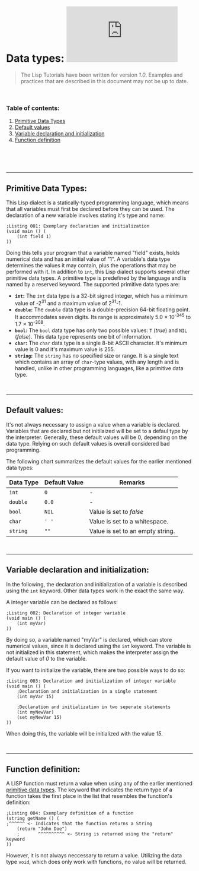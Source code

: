 # Data types: ![](https://img.shields.io/github/size/ChosenChris/LISP-Interpreter/Documentation/Lisp/Data%20types.md?label=File%20size)
> The Lisp Tutorials have been written for version _1.0_. Examples and practices that are described in this document may not be up to date.

<br/>

### Table of contents:
1. [Primitive Data Types](#primitive-types)
2. [Default values](#default-values)
3. [Variable declaration and initialization](#declaration)
4. [Function definition](#function)

<br/>
<br/>
<br/>

***

## Primitive Data Types: <a name="primitive-types"></a>

This Lisp dialect is a statically-typed programming language, which means that all variables must first be declared before they can be used. The declaration of a new variable involves stating it's type and name:
```Lisp
;Listing 001: Exemplary declaration and initialization
(void main () (
    (int field 1)
))
```
Doing this tells your program that a variable named "field" exists, holds numerical data and has an initial value of "1". A variable's data type determines the values it may contain, plus the operations that may be performed with it. In addition to `int`, this Lisp dialect supports several other primitive data types. A primitive type is predefined by the language and is named by a reserved keyword. The supported primitive data types are:
- **`int`:** The `int` data type is a 32-bit signed integer, which has a minimum value of -2<sup>31</sup> and a maximum value of 2<sup>31</sup>-1.
- **`double`:** The `double` data type is a double-precision 64-bit floating point. It accommodates seven digits. Its range is approximately 5.0 × 10<sup>-345</sup> to 1.7 × 10<sup>-308</sup>.
- **`bool`:** The `bool` data type has only two possible values: `T` (_true_) and `NIL` (_false_). This data type represents one bit of information.
- **`char`:** The `char` data type is a single 8-bit ASCII character. It's minimum value is 0 and it's maximum value is 255.
- **`string`:** The `string` has no specified size or range. It is a single text which contains an array of `char`-type values, with any length and is handled, unlike in other programming languages, like a primitive data type.

<br/>

***

## Default values: <a name="default-values"></a>

It's not always necessary to assign a value when a variable is declared. Variables that are declared but not initilaized will be set to a defaul type by the interpreter. Generally, these default values will be 0, depending on the data type. Relying on such default values is overall considered bad programming.

The following chart summarizes the default values for the earlier mentioned data types:

Data Type | Default Value | Remarks
--- | --- | ---
`int` | `0` | -
`double` | `0.0` | -
`bool` | `NIL` | Value is set to _false_
`char` | `' '` | Value is set to a whitespace.
`string` | `""` | Value is set to an empty string.

<br/>

***

## Variable declaration and initialization: <a name="declaration"></a>

In the following, the declaration and initialization of a variable is described using the `int` keyword. Other data types work in the exact the same way.

A integer variable can be declared as follows:
```Lisp
;Listing 002: Declaration of integer variable
(void main () (
    (int myVar)
))
```
By doing so, a variable named "myVar" is declared, which can store numerical values, since it is declared using the `int` keyword. The variable is not initialized in this statement, which makes the interpreter assign the default value of _0_ to the variable.

If you want to initialize the variable, there are two possible ways to do so:
```Lisp
;Listing 003: Declaration and initialization of integer variable
(void main () (
    ;Declaration and initialization in a single statement
    (int myVar 15)

    ;Declaration and initialization in two seperate statements
    (int myNewVar)
    (set myNewVar 15)
))
```
When doing this, the variable will be initialized with the value _15_.

<br/>

***

## Function definition: <a name="function"></a>

A LISP function must return a value when using any of the earlier mentioned [primitive data types](primitive-types). The keyword that indicates the return type of a function takes the first place in the list that resembles the function's definition:
```Lisp
;Listing 004: Exemplary definition of a function
(string getName () (
;^^^^^^ <- Indicates that the function returns a String
    (return "John Doe")
    ;       ^^^^^^^^^^ <- String is returned using the "return" keyword
))
```
However, it is not always neccessary to return a value. Utilizing the data type `void`, which does only work with functions, no value will be returned.